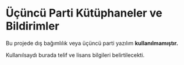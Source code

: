 # Üçüncü Parti Kütüphaneler ve Bildirimler

Bu projede dış bağımlılık veya üçüncü parti yazılım **kullanılmamıştır.**

Kullanılsaydı burada telif ve lisans bilgileri belirtilecekti.
